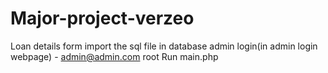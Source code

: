 # Major-project-verzeo
Loan details form
import the sql file in database
admin login(in admin login webpage) - admin@admin.com   root
Run main.php
